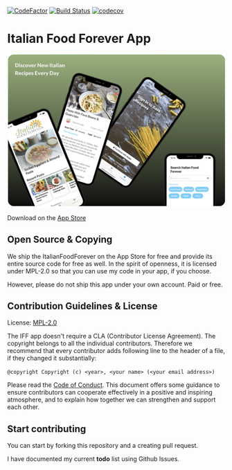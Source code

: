 [![CodeFactor](https://www.codefactor.io/repository/github/gabehoban/italian-food-forever-app/badge)](https://www.codefactor.io/repository/github/gabehoban/italian-food-forever-app) [![Build Status](https://travis-ci.com/gabehoban/Italian-Food-Forever-App.svg?branch=master)](https://travis-ci.com/gabehoban/Italian-Food-Forever-App) [![codecov](https://codecov.io/gh/gabehoban/Italian-Food-Forever-App/branch/master/graph/badge.svg)](https://codecov.io/gh/gabehoban/Italian-Food-Forever-App)

# Italian Food Forever App

<p align="center">
<img src="assets/project1.png" alt="Project" width="650"/>
</p>

Download on the [App Store](https://apps.apple.com/us/app/italian-food-forever/id1505015656?ls=1)

## Open Source & Copying

We ship the ItalianFoodForever on the App Store for free and provide its entire source code for free as well. In the spirit of openness, it is licensed under MPL-2.0 so that you can use my code in your app, if you choose.

However, please do not ship this app under your own account. Paid or free.

## Contribution Guidelines & License

License: [MPL-2.0](https://choosealicense.com/licenses/mpl-2.0/)

The IFF app doesn't require a CLA (Contributor License Agreement). The copyright belongs to all the individual contributors. Therefore we recommend that every contributor adds following line to the header of a file, if they changed it substantially:

`@copyright Copyright (c) <year>, <your name> (<your email address>)`

Please read the [Code of Conduct](CODE-OF-CONDUCT.md). This document offers some guidance to ensure contributors can cooperate effectively in a positive and inspiring atmosphere, and to explain how together we can strengthen and support each other.

## Start contributing

You can start by forking this repository and a creating pull request.

I have documented my current **todo** list using Github Issues.
